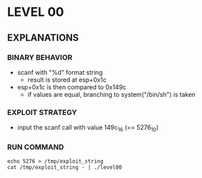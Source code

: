 # LEVEL 00

## EXPLANATIONS

### BINARY BEHAVIOR

- scanf with "%d" format string
  - result is stored at esp+0x1c
- esp+0x1c is then compared to 0x149c
  - if values are equal, branching to system("/bin/sh") is taken

### EXPLOIT STRATEGY

- input the scanf call with value 149c<sub>16</sub> (== 5276<sub>10</sub>)

### RUN COMMAND

```
echo 5276 > /tmp/exploit_string
cat /tmp/exploit_string - | ./level00
```
